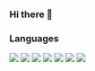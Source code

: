### Hi there 👋

<!--
**HOBOOK/HOBOOK** is a ✨ _special_ ✨ repository because its `README.md` (this file) appears on your GitHub profile.

Here are some ideas to get you started:

- 🔭 I’m currently working on ...
- 🌱 I’m currently learning ...
- 👯 I’m looking to collaborate on ...
- 🤔 I’m looking for help with ...
- 💬 Ask me about ...
- 📫 How to reach me: ...
- 😄 Pronouns: ...
- ⚡ Fun fact: ...
-->


### Languages

<img src="https://img.shields.io/badge/java-brightgreen?style=for-the-badge&logo=java&logoColor=white"/>
<img src="https://img.shields.io/badge/javascript-brightgreen?style=for-the-badge&logo=javascript&logoColor=white"/>
<img src="https://img.shields.io/badge/html5-brightgreen?style=for-the-badge&logo=html5&logoColor=white"/>
<img src="https://img.shields.io/badge/css3-brightgreen?style=for-the-badge&logo=css3&logoColor=white"/>
<img src="https://img.shields.io/badge/csharp-brightgreen?style=for-the-badge&logo=csharp&logoColor=white"/>
<img src="https://img.shields.io/badge/python-brightgreen?style=for-the-badge&logo=python&logoColor=white"/>
<img src="https://img.shields.io/badge/dart-brightgreen?style=for-the-badge&logo=dart&logoColor=white"/>

